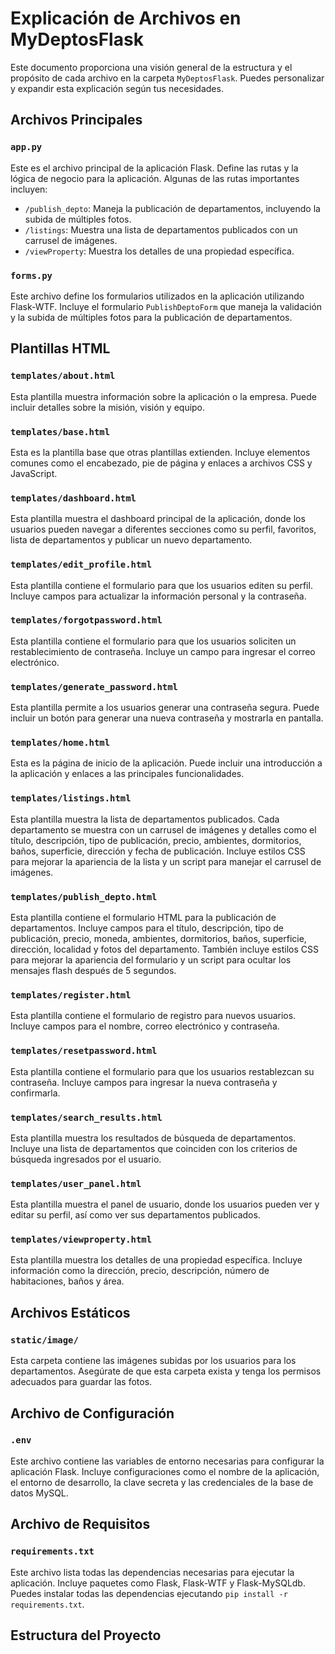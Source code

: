 # Explicación de Archivos en MyDeptosFlask

Este documento proporciona una visión general de la estructura y el propósito de cada archivo en la carpeta `MyDeptosFlask`. Puedes personalizar y expandir esta explicación según tus necesidades.

## Archivos Principales

### `app.py`

Este es el archivo principal de la aplicación Flask. Define las rutas y la lógica de negocio para la aplicación. Algunas de las rutas importantes incluyen:

- `/publish_depto`: Maneja la publicación de departamentos, incluyendo la subida de múltiples fotos.
- `/listings`: Muestra una lista de departamentos publicados con un carrusel de imágenes.
- `/viewProperty`: Muestra los detalles de una propiedad específica.

### `forms.py`

Este archivo define los formularios utilizados en la aplicación utilizando Flask-WTF. Incluye el formulario `PublishDeptoForm` que maneja la validación y la subida de múltiples fotos para la publicación de departamentos.

## Plantillas HTML

### `templates/about.html`

Esta plantilla muestra información sobre la aplicación o la empresa. Puede incluir detalles sobre la misión, visión y equipo.

### `templates/base.html`

Esta es la plantilla base que otras plantillas extienden. Incluye elementos comunes como el encabezado, pie de página y enlaces a archivos CSS y JavaScript.

### `templates/dashboard.html`

Esta plantilla muestra el dashboard principal de la aplicación, donde los usuarios pueden navegar a diferentes secciones como su perfil, favoritos, lista de departamentos y publicar un nuevo departamento.

### `templates/edit_profile.html`

Esta plantilla contiene el formulario para que los usuarios editen su perfil. Incluye campos para actualizar la información personal y la contraseña.

### `templates/forgotpassword.html`

Esta plantilla contiene el formulario para que los usuarios soliciten un restablecimiento de contraseña. Incluye un campo para ingresar el correo electrónico.

### `templates/generate_password.html`

Esta plantilla permite a los usuarios generar una contraseña segura. Puede incluir un botón para generar una nueva contraseña y mostrarla en pantalla.

### `templates/home.html`

Esta es la página de inicio de la aplicación. Puede incluir una introducción a la aplicación y enlaces a las principales funcionalidades.

### `templates/listings.html`

Esta plantilla muestra la lista de departamentos publicados. Cada departamento se muestra con un carrusel de imágenes y detalles como el título, descripción, tipo de publicación, precio, ambientes, dormitorios, baños, superficie, dirección y fecha de publicación. Incluye estilos CSS para mejorar la apariencia de la lista y un script para manejar el carrusel de imágenes.

### `templates/publish_depto.html`

Esta plantilla contiene el formulario HTML para la publicación de departamentos. Incluye campos para el título, descripción, tipo de publicación, precio, moneda, ambientes, dormitorios, baños, superficie, dirección, localidad y fotos del departamento. También incluye estilos CSS para mejorar la apariencia del formulario y un script para ocultar los mensajes flash después de 5 segundos.

### `templates/register.html`

Esta plantilla contiene el formulario de registro para nuevos usuarios. Incluye campos para el nombre, correo electrónico y contraseña.

### `templates/resetpassword.html`

Esta plantilla contiene el formulario para que los usuarios restablezcan su contraseña. Incluye campos para ingresar la nueva contraseña y confirmarla.

### `templates/search_results.html`

Esta plantilla muestra los resultados de búsqueda de departamentos. Incluye una lista de departamentos que coinciden con los criterios de búsqueda ingresados por el usuario.

### `templates/user_panel.html`

Esta plantilla muestra el panel de usuario, donde los usuarios pueden ver y editar su perfil, así como ver sus departamentos publicados.

### `templates/viewproperty.html`

Esta plantilla muestra los detalles de una propiedad específica. Incluye información como la dirección, precio, descripción, número de habitaciones, baños y área.

## Archivos Estáticos

### `static/image/`

Esta carpeta contiene las imágenes subidas por los usuarios para los departamentos. Asegúrate de que esta carpeta exista y tenga los permisos adecuados para guardar las fotos.

## Archivo de Configuración

### `.env`

Este archivo contiene las variables de entorno necesarias para configurar la aplicación Flask. Incluye configuraciones como el nombre de la aplicación, el entorno de desarrollo, la clave secreta y las credenciales de la base de datos MySQL.

## Archivo de Requisitos

### `requirements.txt`

Este archivo lista todas las dependencias necesarias para ejecutar la aplicación. Incluye paquetes como Flask, Flask-WTF y Flask-MySQLdb. Puedes instalar todas las dependencias ejecutando `pip install -r requirements.txt`.

## Estructura del Proyecto
